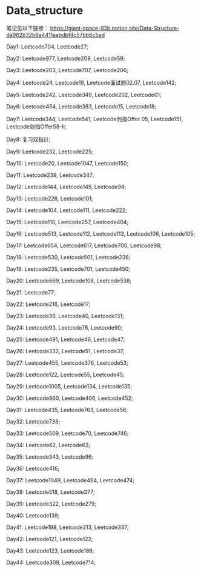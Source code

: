 # Data_structure

笔记见以下链接：
https://giant-space-93b.notion.site/Data-Structure-da962b32b8a4411aabdbf4c57bb6c5ad

Day1: Leetcode704, Leetcode27;

Day2: Leetcode977, Leetcode209, Leetcode59;

Day3: Leetcode203, Leetcode707, Leetcode206;

Day4: Leetcode24, Leetcode19, Leetcode面试题02.07, Leetcode142;

Day5: Leetcode242, Leetcode349, Leetcode202, Leetcode01;

Day6: Leetcode454, Leetcode383, Leetcode15, Leetcode18;

Day7: Leetcode344, Leetcode541, Leetcode剑指Offer 05, Leetcode151, Leetcode剑指Offer58-II;

Day8: 复习双指针;

Day9: Leetcode232, Leetcode225;

Day10: Leetcode20, Leetcode1047, Leetcode150;

Day11: Leetcode239, Leetcode347;

Day12: Leetcode144, Leetcode145, Leetcode94;

Day13: Leetcode226, Leetcode101;

Day14: Leetcode104, Leetcode111, Leetcode222;

Day15: Leetcode110, Leetcode257, Leetcode404;

Day16: Leetcode513, Leetcode112, Leetcode113, Leetcode106, Leetcode105;

Day17: Leetcode654, Leetcode617, Leetcode700, Leetcode98;

Day18: Leetcode530, Leetcode501, Leetcode236;

Day19: Leetcode235, Leetcode701, Leetcode450;

Day20: Leetcode669, Leetcode108, Leetcode538;

Day21: Leetcode77;

Day22: Leetcode216, Leetcode17;

Day23: Leetcode39, Leetcode40, Leetcode131;

Day24: Leetcode93, Leetcode78, Leetcode90;

Day25: Leetcode491, Leetcode46, Leetcode47;

Day26: Leetcode332, Leetcode51, Leetcode37;

Day27: Leetcode455, Leetcode376, Leetcode53;

Day28: Leetcode122, Leetcode55, Leetcode45;

Day29: Leetcode1005, Leetcode134, Leetcode135;

Day30: Leetcode860, Leetcode406, Leetcode452;

Day31: Leetcode435, Leetcode763, Leetcode56;

Day32: Leetcode738;

Day33: Leetcode509, Leetcode70, Leetcode746;

Day34: Leetcode62, Leetcode63;

Day35: Leetcode343, Leetcode96;

Day36: Leetcode416;

Day37: Leetcode1049, Leetcode494, Leetcode474;

Day38: Leetcode518, Leetcode377;

Day39: Leetcode322, Leetcode279;

Day40: Leetcode139;

Day41: Leetcode198, Leetcode213, Leetcode337;

Day42: Leetcode121, Leetcode122;

Day43: Leetcode123, Leetcode188;

Day44: Leetcode309, Leetcode714;
